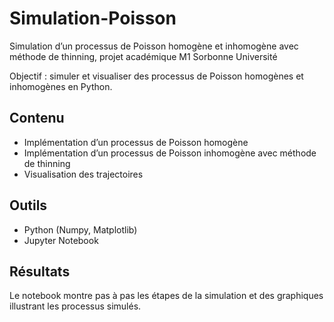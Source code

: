 # Simulation-Poisson
Simulation d’un processus de Poisson homogène et inhomogène avec méthode de thinning, projet académique M1 Sorbonne Université

Objectif : simuler et visualiser des processus de Poisson homogènes et inhomogènes en Python.

## Contenu
- Implémentation d’un processus de Poisson homogène
- Implémentation d’un processus de Poisson inhomogène avec méthode de thinning
- Visualisation des trajectoires

## Outils
- Python (Numpy, Matplotlib)
- Jupyter Notebook

## Résultats
Le notebook montre pas à pas les étapes de la simulation et des graphiques illustrant les processus simulés.
